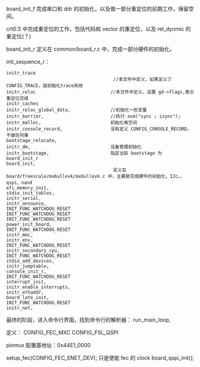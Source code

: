 board_init_f 完成串口和 ddr 的初始化，以及做一部分重定位的前期工作，保留空间。  

crt0.S 中完成重定位的工作，包括代码和 vector 的重定位，以及 rel_dynmic 的重定位(？)

board_init_r 定义在 common/board_r.c 中，完成一部分硬件的初始化。 

init_sequence_r：

    initr_trace                               
                                            //本文件中定义，如果定义了 CONFIG_TRACE，就初始化trace系统
    initr_reloc                            //本文件中定义，设置 gd->flags,表示重定位完成
    initr_caches
    initr_reloc_global_data,               //初始化一些变量
    initr_barrier,                         //执行 asm("sync ; isync");
    initr_malloc,                          初始化堆空间
    initr_console_record,                  没有定义 CONFIG_CONSOLE_RECORD，不做任何事
    bootstage_relocate,                    
    initr_dm,                              设备管理初始化
    initr_bootstage,                       指定当前 bootstage 为 board_init_r
    board_init,                            
                                            定义在 board/freescale/mx6ullevk/mx6ullevk.c 中，主要是完成硬件的初始化，I2c。、qspi、nand
    efi_memory_init,                        
    stdio_init_tables, 
    initr_serial,
    initr_announce,
    INIT_FUNC_WATCHDOG_RESET
    INIT_FUNC_WATCHDOG_RESET
    INIT_FUNC_WATCHDOG_RESET
    power_init_board,
    INIT_FUNC_WATCHDOG_RESET
    initr_mmc,
    initr_env,
    INIT_FUNC_WATCHDOG_RESET
    initr_secondary_cpu,
    INIT_FUNC_WATCHDOG_RESET
    stdio_add_devices,
    initr_jumptable,
    console_init_r,
    INIT_FUNC_WATCHDOG_RESET
    interrupt_init,
    initr_enable_interrupts,
    initr_ethaddr,
    board_late_init,
    INIT_FUNC_WATCHDOG_RESET
    initr_net,



最终的阶段，进入命令行界面，找到命令行的解析器：
    run_main_loop,





定义：
CONFIG_FEC_MXC
CONFIG_FSL_QSPI


pinmux 配置基地址：0x44E1_0000

setup_fec(CONFIG_FEC_ENET_DEV);  只是使能 fec 的 clock
board_qspi_init();
